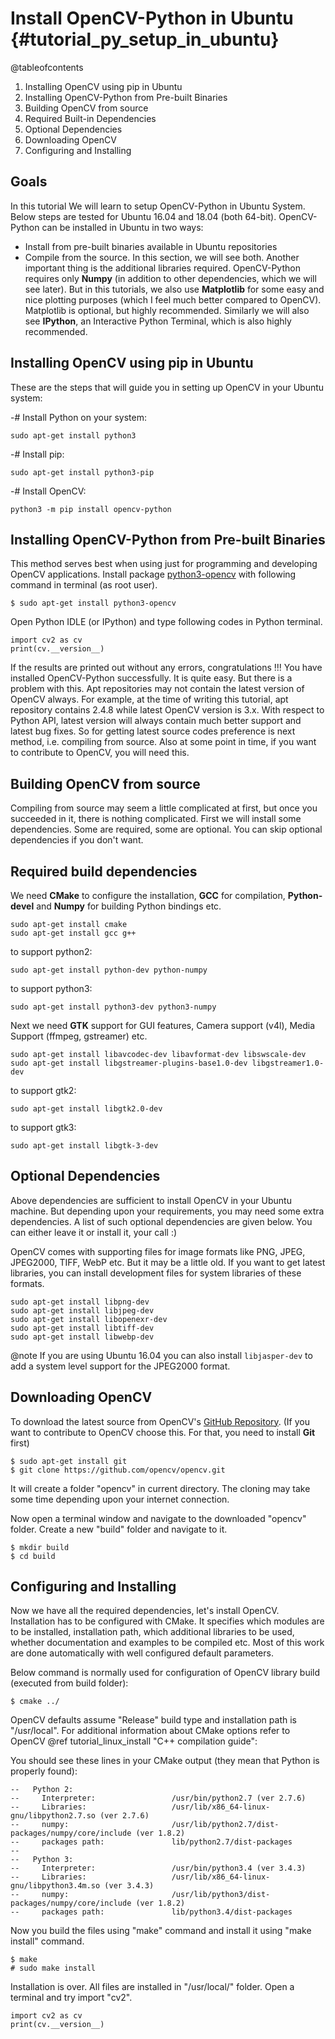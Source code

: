 Install OpenCV-Python in Ubuntu {#tutorial_py_setup_in_ubuntu}
===============================
@tableofcontents
1. Installing OpenCV using pip in Ubuntu
2. Installing OpenCV-Python from Pre-built Binaries
3. Building OpenCV from source
4. Required Built-in Dependencies
5. Optional Dependencies
6. Downloading OpenCV
7. Configuring and Installing

Goals
-----
In this tutorial We will learn to setup OpenCV-Python in Ubuntu System.
Below steps are tested for Ubuntu 16.04 and 18.04 (both 64-bit).
OpenCV-Python can be installed in Ubuntu in two ways:
- Install from pre-built binaries available in Ubuntu repositories
- Compile from the source. In this section, we will see both.
Another important thing is the additional libraries required.
OpenCV-Python requires only **Numpy** (in addition to other dependencies, which we will see later).
But in this tutorials, we also use **Matplotlib** for some easy and nice plotting purposes (which I feel much better compared to OpenCV).
Matplotlib is optional, but highly recommended.
Similarly we will also see **IPython**, an Interactive Python Terminal, which is also highly recommended.

Installing OpenCV using pip in Ubuntu
-------------------------------------
These are the steps that will guide you in setting up OpenCV in your Ubuntu system: 

-# Install Python on your system:
```
sudo apt-get install python3
```

-# Install pip:
```
sudo apt-get install python3-pip
```

-# Install OpenCV:
```
python3 -m pip install opencv-python
```
    
Installing OpenCV-Python from Pre-built Binaries
------------------------------------------------
This method serves best when using just for programming and developing OpenCV applications.
Install package [python3-opencv](https://packages.ubuntu.com/focal/python3-opencv) with following command in terminal (as root user).

```
$ sudo apt-get install python3-opencv
```
Open Python IDLE (or IPython) and type following codes in Python terminal.

```
import cv2 as cv
print(cv.__version__)
```

If the results are printed out without any errors, congratulations !!!
You have installed OpenCV-Python successfully.
It is quite easy. But there is a problem with this.
Apt repositories may not contain the latest version of OpenCV always.
For example, at the time of writing this tutorial, apt repository contains 2.4.8 while latest OpenCV version is 3.x.
With respect to Python API, latest version will always contain much better support and latest bug fixes.
So for getting latest source codes preference is next method, i.e. compiling from source.
Also at some point in time, if you want to contribute to OpenCV, you will need this.

Building OpenCV from source
---------------------------
Compiling from source may seem a little complicated at first, but once you succeeded in it, there is nothing complicated.
First we will install some dependencies.
Some are required, some are optional.
You can skip optional dependencies if you don't want.

Required build dependencies
---------------------------
We need **CMake** to configure the installation, **GCC** for compilation, **Python-devel** and
**Numpy** for building Python bindings etc.

```
sudo apt-get install cmake
sudo apt-get install gcc g++
```
to support python2:

```
sudo apt-get install python-dev python-numpy
```

to support python3:

```
sudo apt-get install python3-dev python3-numpy
```

Next we need **GTK** support for GUI features, Camera support (v4l), Media Support
(ffmpeg, gstreamer) etc.

```
sudo apt-get install libavcodec-dev libavformat-dev libswscale-dev
sudo apt-get install libgstreamer-plugins-base1.0-dev libgstreamer1.0-dev
```

to support gtk2:
```
sudo apt-get install libgtk2.0-dev
```

to support gtk3:
```
sudo apt-get install libgtk-3-dev
```

Optional Dependencies
---------------------

Above dependencies are sufficient to install OpenCV in your Ubuntu machine.
But depending upon your requirements, you may need some extra dependencies.
A list of such optional dependencies are given below. You can either leave it or install it, your call :)

OpenCV comes with supporting files for image formats like PNG, JPEG, JPEG2000, TIFF, WebP etc.
But it may be a little old.
If you want to get latest libraries, you can install development files for system libraries of these formats.

```
sudo apt-get install libpng-dev
sudo apt-get install libjpeg-dev
sudo apt-get install libopenexr-dev
sudo apt-get install libtiff-dev
sudo apt-get install libwebp-dev
```

@note If you are using Ubuntu 16.04 you can also install ```libjasper-dev``` to add a system level support for the JPEG2000 format.

Downloading OpenCV
------------------
To download the latest source from OpenCV's [GitHub Repository](https://github.com/opencv/opencv).
(If you want to contribute to OpenCV choose this. For that, you need to install **Git** first)

```
$ sudo apt-get install git
$ git clone https://github.com/opencv/opencv.git
```

It will create a folder "opencv" in current directory.
The cloning may take some time depending upon your internet connection.

Now open a terminal window and navigate to the downloaded "opencv" folder.
Create a new "build" folder and navigate to it.

```
$ mkdir build
$ cd build
```

Configuring and Installing
--------------------------
Now we have all the required dependencies, let's install OpenCV.
Installation has to be configured with CMake.
It specifies which modules are to be installed, installation path, which additional libraries to be used, whether documentation and examples to be compiled etc.
Most of this work are done automatically with well configured default parameters.

Below command is normally used for configuration of OpenCV library build (executed from build folder):

```
$ cmake ../
```

OpenCV defaults assume "Release" build type and installation path is "/usr/local".
For additional information about CMake options refer to OpenCV @ref tutorial_linux_install "C++ compilation guide":

You should see these lines in your CMake output (they mean that Python is properly found):

```
--   Python 2:
--     Interpreter:                 /usr/bin/python2.7 (ver 2.7.6)
--     Libraries:                   /usr/lib/x86_64-linux-gnu/libpython2.7.so (ver 2.7.6)
--     numpy:                       /usr/lib/python2.7/dist-packages/numpy/core/include (ver 1.8.2)
--     packages path:               lib/python2.7/dist-packages
--
--   Python 3:
--     Interpreter:                 /usr/bin/python3.4 (ver 3.4.3)
--     Libraries:                   /usr/lib/x86_64-linux-gnu/libpython3.4m.so (ver 3.4.3)
--     numpy:                       /usr/lib/python3/dist-packages/numpy/core/include (ver 1.8.2)
--     packages path:               lib/python3.4/dist-packages
```

Now you build the files using "make" command and install it using "make install" command.

```
$ make
# sudo make install
```

Installation is over.
All files are installed in "/usr/local/" folder.
Open a terminal and try import "cv2".

```
import cv2 as cv
print(cv.__version__)
```
